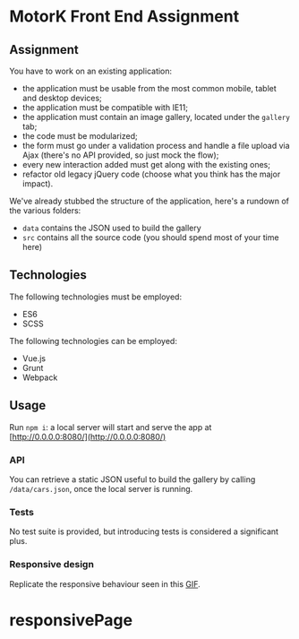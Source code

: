 # MotorK Front End Assignment

## Assignment

You have to work on an existing application:
 
 * the application must be usable from the most common mobile, tablet and desktop devices;
 * the application must be compatible with IE11;
 * the application must contain an image gallery, located under the `gallery` tab;
 * the code must be modularized;
 * the form must go under a validation process and handle a file upload via Ajax (there's no API provided, so just mock the flow);
 * every new interaction added must get along with the existing ones;
 * refactor old legacy jQuery code (choose what you think has the major impact).
 
We've already stubbed the structure of the application, here's a rundown of the various folders:

 * `data` contains the JSON used to build the gallery
 * `src` contains all the source code (you should spend most of your time here)


## Technologies

The following technologies must be employed:

 * ES6
 * SCSS
 
The following technologies can be employed:

 * Vue.js
 * Grunt
 * Webpack


## Usage

Run `npm i`: a local server will start and serve the app at [http://0.0.0.0:8080/](http://0.0.0.0:8080/)


### API

You can retrieve a static JSON useful to build the gallery by calling `/data/cars.json`, once the local server is running.


### Tests

No test suite is provided, but introducing tests is considered a significant plus.



### Responsive design

Replicate the responsive behaviour seen in this [GIF](./responsive.gif).
# responsivePage

